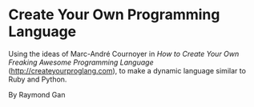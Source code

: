 # Create Your Own Programming Language

Using the ideas of Marc-André Cournoyer in *How to Create Your Own Freaking Awesome Programming Language* (http://createyourproglang.com), to make a dynamic language similar to Ruby and Python.

By Raymond Gan